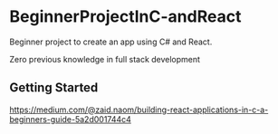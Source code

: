 # BeginnerProjectInC-andReact
Beginner project to create an app using C# and React.

Zero previous knowledge in full stack development

## Getting Started

https://medium.com/@zaid.naom/building-react-applications-in-c-a-beginners-guide-5a2d001744c4
